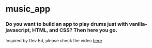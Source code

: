 # music_app
### Do you want to build an app to play drums just with vanilla-javascript, HTML, and CSS? Then here you go.

Inspired by Dev Ed, please check the video [here](https://www.youtube.com/watch?v=2VJlzeEVL8A&ab_channel=DevEd)
